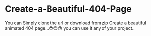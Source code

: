 # Create-a-Beautiful-404-Page
You can Simply clone the url or download from zip
Create a beautiful animated 404 page...😍😍😘 you can use it any of your project..
